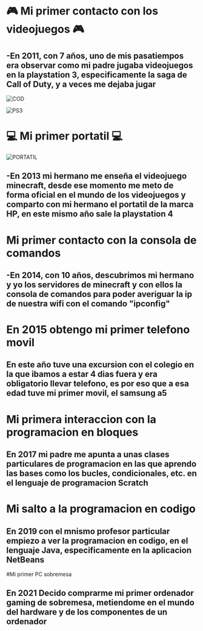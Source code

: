 # :video_game: Mi primer contacto con los videojuegos :video_game:

## -En 2011, con 7 años, uno de mis pasatiempos era observar como mi padre jugaba videojuegos en la playstation 3, especificamente la saga de Call of Duty, y a veces me dejaba jugar 
![COD](https://www.google.com/search?sca_esv=570620249&rlz=1C1GCEA_enES1078ES1078&q=call+of+duty+modern+warfare+2007&tbm=isch&source=lnms&sa=X&ved=2ahUKEwiz_82WidyBAxXKWaQEHSloD1cQ0pQJegQIChAB&biw=1920&bih=955&dpr=1#imgrc=G_JjICUJr2jzsM)


![PS3](https://www.google.com/search?q=ps3&&tbm=isch&ved=2ahUKEwj0xIHb_9uBAxUbfqQEHe-MCtsQ2-cCegQIABAA&oq=ps3&gs_lcp=CgNpbWcQA1DOCViVDGCcDWgAcAB4AIABAIgBAJIBAJgBAKABAaoBC2d3cy13aXotaW1nwAEB&sclient=img&ei=XSUdZbSiCJv8kdUP75mq2A0&bih=955&biw=1920&rlz=1C1GCEA_enES1078ES1078#imgrc=j1qMhRv8PH4lXM)

# :computer: Mi primer portatil :computer:


![PORTATIL](https://www.google.com/search?q=portatil+hp+sleekbook+touchsmart+15&tbm=isch&ved=2ahUKEwigr4T7gtyBAxW0sEwKHXVaCiMQ2-cCegQIABAA&oq=portatil+hp+sleekbook+touchsmart+15&gs_lcp=CgNpbWcQAzoFCAAQgAQ6BwgAEIoFEEM6BggAEAUQHjoGCAAQCBAeUP8TWKZxYJhyaABwAHgAgAFkiAHLEJIBBDI3LjGYAQCgAQGqAQtnd3Mtd2l6LWltZ8ABAQ&sclient=img&ei=xSgdZeC4JLThsgL1tKmYAg&bih=955&biw=1920&rlz=1C1GCEA_enES1078ES1078#imgrc=2BUX8L2qv3zMMM)

## -En 2013 mi hermano me enseña el videojuego minecraft, desde ese momento me meto de forma oficial en el mundo de los videojuegos y comparto con mi hermano el portatil de la marca HP, en este mismo año sale la playstation 4 

# Mi primer contacto con la consola de comandos

## -En 2014, con 10 años, descubrimos mi hermano y yo los servidores de minecraft y con ellos la consola de comandos para poder averiguar la ip de nuestra wifi con el comando "ipconfig"

# En 2015 obtengo mi primer telefono movil 

## En este año tuve una excursion con el colegio en la que ibamos a estar 4 dias fuera y era obligatorio llevar telefono, es por eso que a esa edad tuve mi primer movil, el samsung a5 

# Mi primera interaccion con la programacion en bloques 

## En 2017 mi padre me apunta a unas clases particulares de programacion en las que aprendo las bases como los bucles, condicionales, etc. en el lenguaje de programacion Scratch

# Mi salto a la programacion en codigo

## En 2019 con el mnismo profesor particular empiezo a ver la programacion en codigo, en el lenguaje Java, especificamente en la aplicacion NetBeans 

#Mi primer PC sobremesa

## En 2021 Decido comprarme mi primer ordenador gaming de sobremesa, metiendome en el mundo del hardware y de los componentes de un ordenador
